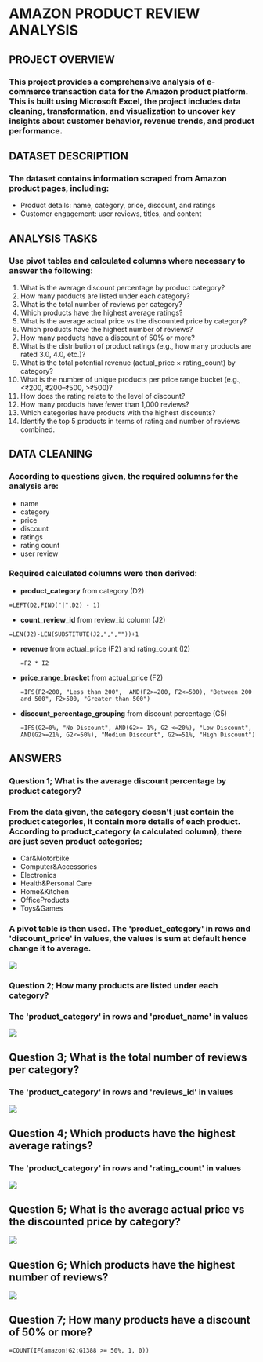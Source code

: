# **AMAZON PRODUCT REVIEW ANALYSIS**

## PROJECT OVERVIEW
### This project provides a comprehensive analysis of e-commerce transaction data for the Amazon product platform. This is built using Microsoft Excel, the project includes data cleaning, transformation, and visualization to uncover key insights about customer behavior, revenue trends, and product performance.

## DATASET DESCRIPTION 
### The dataset contains information scraped from Amazon product pages, including:
- Product details: name, category, price, discount, and ratings 
- Customer engagement: user reviews, titles, and content 

 ## ANALYSIS TASKS
### Use pivot tables and calculated columns where necessary to answer the following: 
1. What is the average discount percentage by product category? 
2. How many products are listed under each category? 
3. What is the total number of reviews per category?  
4. Which products have the highest average ratings? 
5. What is the average actual price vs the discounted price by category? 
6. Which products have the highest number of reviews? 
7. How many products have a discount of 50% or more? 
8. What is the distribution of product ratings (e.g., how many products are rated 3.0, 
4.0, etc.)? 
9. What is the total potential revenue (actual_price × rating_count) by category? 
10. What is the number of unique products per price range bucket (e.g., <₹200, 
₹200–₹500, >₹500)? 
11. How does the rating relate to the level of discount? 
12. How many products have fewer than 1,000 reviews? 
13. Which categories have products with the highest discounts? 
14. Identify the top 5 products in terms of rating and number of reviews combined.
    
## DATA CLEANING
 ### According to questions given, the required columns for the analysis are:
 - name
 - category
 - price
 - discount
 - ratings
 - rating count
 - user review
### Required calculated columns were then derived:
 - **product_category** from category (D2)
 ```
=LEFT(D2,FIND("|",D2) - 1)
```
 - **count_review_id** from review_id column (J2)
```
=LEN(J2)-LEN(SUBSTITUTE(J2,",",""))+1
```
 - **revenue** from actual_price (F2) and rating_count (I2)
   ```
   =F2 * I2
   ```
 - **price_range_bracket** from actual_price (F2)
   ```
   =IFS(F2<200, "Less than 200",  AND(F2>=200, F2<=500), "Between 200 and 500", F2>500, "Greater than 500")
   ```
 - **discount_percentage_grouping** from discount percentage (G5)
   ```
   =IFS(G2=0%, "No Discount", AND(G2>= 1%, G2 <=20%), "Low Discount", AND(G2>=21%, G2<=50%), "Medium Discount", G2>=51%, "High Discount")
   ```
   
 ## ANSWERS
 ### Question 1; What is the average discount percentage by product category?
 ### From the data given, the category doesn't just contain the product categories, it contain more details of each product. According to product_category (a calculated column), there are just seven product categories; 
 - Car&Motorbike
 - Computer&Accessories
 - Electronics
 - Health&Personal Care
 - Home&Kitchen
 - OfficeProducts
 - Toys&Games
### A pivot table is then used. The 'product_category' in rows and 'discount_price' in values, the values is sum at default hence change it to average. 
![](https://github.com/Vector-of-Gad/DSA-E-COMMERCE-ANALYSIS-PROJECT-/blob/main/Screenshot%202025-06-28%20175645.png?raw=true)

 ### Question 2; How many products are listed under each category?
###  The 'product_category' in rows and 'product_name' in values
![](https://github.com/Vector-of-Gad/DSA-E-COMMERCE-ANALYSIS-PROJECT-/blob/main/Screenshot%202025-06-28%20180535.png?raw=true)

## Question 3; What is the total number of reviews per category?
###  The 'product_category' in rows and 'reviews_id' in values
![](https://raw.githubusercontent.com/Vector-of-Gad/DSA-E-COMMERCE-ANALYSIS-PROJECT-/2ece6676740fae5798ef7091e022c68af71ec7c4/Screenshot%202025-06-28%20180812.png)

## Question 4; Which products have the highest average ratings? 
###  The 'product_category' in rows and 'rating_count' in values
![](https://github.com/Vector-of-Gad/DSA-E-COMMERCE-ANALYSIS-PROJECT-/blob/main/Screenshot%202025-06-28%20180851.png?raw=true)

## Question 5;  What is the average actual price vs the discounted price by category?
![](https://github.com/Vector-of-Gad/DSA-E-COMMERCE-ANALYSIS-PROJECT-/blob/main/Screenshot%202025-06-28%20182227.png?raw=true)

## Question 6; Which products have the highest number of reviews?
![](https://github.com/Vector-of-Gad/DSA-E-COMMERCE-ANALYSIS-PROJECT-/blob/main/Screenshot%202025-06-28%20182350.png?raw=true)

## Question 7; How many products have a discount of 50% or more?
```
=COUNT(IF(amazon!G2:G1388 >= 50%, 1, 0))
```
